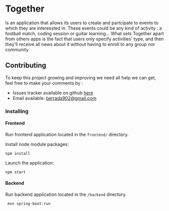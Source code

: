 # Together
Is an application that allows its users to create and partcipate to events to which they are interessted in.
These events could be any kind of activity : a football match, coding session or guitar learning...
What sets Together apart from others apps is the fact that users only specify activities' type, and then they'll receive all news about it without having to enroll to any group nor community 

## Contributing
To keep this project growing and improving we need all help we can get, feel free to make your comments by :
- Issues tracker available on github [here](https://github.com/berrada-zouhair/together/issues)
- Email available: berrada902@gmail.com

### Installing
  #### Frontend
  Run frontend application located in the `frontend/` directory.
  
  Install node module packages:
  ```  
  npm install
  ```
  
  Launch the application:
  ```  
  npm start
  ```
  #### Backend
 Run backend application located in the `/backend` directory.
 
     mvn spring-boot:run  
